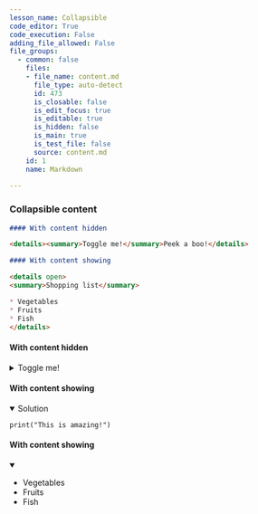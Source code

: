```yaml
---
lesson_name: Collapsible
code_editor: True
code_execution: False
adding_file_allowed: False
file_groups:
  - common: false
    files:
    - file_name: content.md
      file_type: auto-detect
      id: 473
      is_closable: false
      is_edit_focus: true
      is_editable: true
      is_hidden: false
      is_main: true
      is_test_file: false
      source: content.md
    id: 1
    name: Markdown
  
---
```

### Collapsible content

```markdown
#### With content hidden

<details><summary>Toggle me!</summary>Peek a boo!</details>

#### With content showing

<details open>
<summary>Shopping list</summary>

* Vegetables
* Fruits
* Fish
</details>
```

#### With content hidden

<details><summary>Toggle me!</summary>Peek a boo!</details>

#### With content showing

<details open>
<summary>Solution</summary>
<pre><code class="hljs language-python"><span class="hljs-built_in">print</span>(<span class="hljs-string">"This is amazing!"</span>)
</code></pre>
</details>


#### With content showing

<details open>
<summary></summary>

* Vegetables
* Fruits
* Fish
</details>
